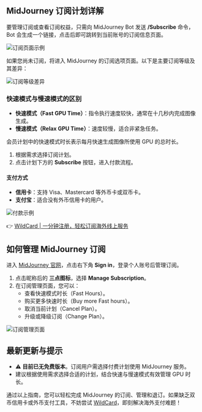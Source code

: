 ## MidJourney 订阅计划详解

要管理订阅或查看订阅权益，只需向 MidJourney Bot 发送 **/Subscribe** 命令，Bot 会生成一个链接，点击后即可跳转到当前账号的订阅信息页面。

![订阅页面示例](https://camo.githubusercontent.com/604df47124cc118fe34cfb995f307d2c317b7ee1090a64c68edcf9d2a9f79ccc/68747470733a2f2f7374617469632e75786261696b652e636f6d2f75706c6f6164732f323032342f30312f64326235636133336264393730663634613633303166613735616532656232322d3737352e706e67)

如果您尚未订阅，将进入 MidJourney 的订阅选项页面。以下是主要订阅等级及其差异：

![订阅等级差异](https://camo.githubusercontent.com/63d616eefff79fd3661d05669b2ce393c25bd033f214efffa25c8fa9f28c9857/68747470733a2f2f7374617469632e75786261696b652e636f6d2f75706c6f6164732f323032342f30312f64326235636133336264393730663634613633303166613735616532656232322d3737362e706e67)

### 快速模式与慢速模式的区别

- **快速模式（Fast GPU Time）**：指令执行速度较快，通常在十几秒内完成图像生成。
- **慢速模式（Relax GPU Time）**：速度较慢，适合非紧急任务。

会员计划中的快速模式时长表示每月快速生成图像所使用 GPU 的总时长。

1. 根据需求选择订阅计划。
2. 点击计划下方的 **Subscribe** 按钮，进入付款流程。

#### 支付方式

- **信用卡**：支持 Visa、Mastercard 等外币卡或双币卡。
- **支付宝**：适合没有外币信用卡的用户。

![付款示例](https://camo.githubusercontent.com/d086b625537e1ec9a8e848e9ddd24755fa8e844cfb5e2ef9319cbb9787d1d8b1/68747470733a2f2f7374617469632e75786261696b652e636f6d2f75706c6f6164732f323032342f30312f64326235636133336264393730663634613633303166613735616532656232322d3737382e706e67)

👉 [WildCard | 一分钟注册，轻松订阅海外线上服务](https://bit.ly/bewildcard)

## 如何管理 MidJourney 订阅

进入 [MidJourney 官网](https://bit.ly/bewildcard)，点击右下角 **Sign in**，登录个人账号后管理订阅。

1. 点击昵称后的 **三点图标**，选择 **Manage Subscription**。
2. 在订阅管理页面，您可以：
   - 查看快速模式时长（Fast Hours）。
   - 购买更多快速时长（Buy more Fast hours）。
   - 取消当前计划（Cancel Plan）。
   - 升级或降级订阅（Change Plan）。

![订阅管理页面](https://camo.githubusercontent.com/bb9496f7bc9e91f8080ffa34f4f2e3e8c4762c1775eecc17f16a2b2da3f6fc66/68747470733a2f2f7374617469632e75786261696b652e636f6d2f75706c6f6164732f323032342f30312f64326235636133336264393730663634613633303166613735616532656232322d3738312e706e67)

## 最新更新与提示

- ⚠️ **目前已无免费版本**。订阅用户需选择付费计划使用 MidJourney 服务。
- 建议根据使用需求选择合适的计划，结合快速与慢速模式有效管理 GPU 时长。

通过以上指南，您可以轻松完成 MidJourney 的订阅、管理和退订。如果缺乏双币信用卡或外币支付工具，不妨尝试 [WildCard](https://bit.ly/bewildcard)，即刻解决海外支付难题！